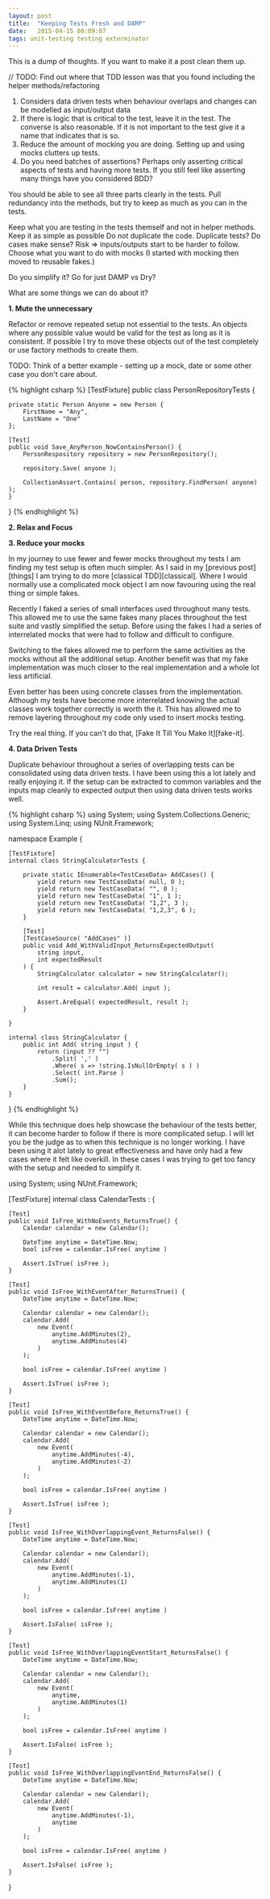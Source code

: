 ```yaml
---
layout: post
title:  "Keeping Tests Fresh and DAMP"
date:   2015-04-15 00:09:07
tags: unit-testing testing exterminator
---
```


This is a dump of thoughts. If you want to make it a post clean them up.


// TODO: Find out where that TDD lesson was that you found including the helper methods/refactoring

1. Considers data driven tests when behaviour overlaps and changes can be modelled as input/output data
2. If there is logic that is critical to the test, leave it in the test. The converse is also reasonable. If it is not important to the test give it a name that indicates that is so.
3. Reduce the amount of mocking you are doing. Setting up and using mocks clutters up tests.
4. Do you need batches of assertions? Perhaps only asserting critical aspects of tests and having more tests. If you still feel like asserting many things have you considered BDD?

You should be able to see all three parts clearly in the tests.
Pull redundancy into the methods, but try to keep as much as you can in the tests.

Keep what you are testing in the tests themself and not in helper methods.
Keep it as simple as possible
Do not duplicate the code.
Duplicate tests? Do cases make sense? Risk => inputs/outputs start to be harder to follow.
Choose what you want to do with mocks (I started with mocking then moved to reusable fakes.)


Do you simplify it? Go for just DAMP vs Dry?

What are some things we can do about it?

**1. Mute the unnecessary**

Refactor or remove repeated setup not essential to the tests. An objects where
any possible value would be valid for the test as long as it is consistent. If
possible I try to move these objects out of the test completely or use factory
methods to create them.

TODO: Think of a better example - setting up a mock, date or some other case
you don't care about.

{% highlight csharp %}
[TestFixture]
public class PersonRepositoryTests {

	private static Person Anyone = new Person {
		FirstName = "Any",
		LastName = "One"
	};

	[Test]
	public void Save_AnyPerson_NowContainsPerson() {
		PersonRespository repository = new PersonRepository();

		repository.Save( anyone );

		CollectionAssert.Contains( person, repository.FindPerson( anyone) );
	}
}
{% endhighlight %}

**2. Relax and Focus**

**3. Reduce your mocks**

In my journey to use fewer and fewer mocks throughout my tests I am finding my
test setup is often much simpler. As I said in my [previous post][things] I am trying to
do more [classical TDD][classical]. Where I would normally use a complicated mock
object I am now favouring using the real thing or simple fakes.

Recently I faked a series of small interfaces used throughout many tests. This
allowed me to use the same fakes many places throughout the test suite and
vastly simplified the setup. Before using the fakes I had a series of
interrelated mocks that were had to follow and difficult to configure.

Switching to the fakes allowed me to perform the same activities as the mocks
without all the additional setup. Another benefit was that my fake
implementation was much closer to the real implementation and a whole lot less
artificial.

Even better has been using concrete classes from the implementation. Although
my tests have become more interrelated knowing the actual classes work together
correctly is worth the it. This has allowed me to remove layering throughout
my code only used to insert mocks testing.

Try the real thing. If you can't do that, [Fake It Till You Make It][fake-it].

**4. Data Driven Tests**

Duplicate behaviour throughout a series of overlapping tests can be
consolidated using data driven tests. I have been using this a lot lately and
really enjoying it. If the setup can be extracted to common variables and the
inputs map cleanly to expected output then using data driven tests works well.

{% highlight csharp %}
using System;
using System.Collections.Generic;
using System.Linq;
using NUnit.Framework;

namespace Example {

	[TestFixture]
	internal class StringCalculatorTests {

		private static IEnumerable<TestCaseData> AddCases() {
			yield return new TestCaseData( null, 0 );
			yield return new TestCaseData( "", 0 );
			yield return new TestCaseData( "1", 1 );
			yield return new TestCaseData( "1,2", 3 );
			yield return new TestCaseData( "1,2,3", 6 );
		}

		[Test]
		[TestCaseSource( "AddCases" )]
		public void Add_WithValidInput_ReturnsExpectedOutput(
			string input,
			int expectedResult
		) {
			StringCalculator calculator = new StringCalculator();

			int result = calculator.Add( input );

			Assert.AreEqual( expectedResult, result );
		}

	}

	internal class StringCalculator {
		public int Add( string input ) {
			return (input ?? "")
				.Split( ',' )
				.Where( s => !string.IsNullOrEmpty( s ) )
				.Select( int.Parse )
				.Sum();
		}
	}
}
{% endhighlight %}

While this technique does help showcase the behaviour of the tests better, it
can become harder to follow if there is more complicated setup. I will let you
be the judge as to when this technique is no longer working. I have been using
it alot lately to great effectiveness and have only had a few cases where it
felt like overkill. In these cases I was trying to get too fancy with the setup
and needed to simplify it.

using System;
using NUnit.Framework;

[TestFixture]
internal class CalendarTests : {

	[Test]
	public void IsFree_WithNoEvents_ReturnsTrue() {
		Calendar calendar = new Calendar();

		DateTime anytime = DateTime.Now;
		bool isFree = calendar.IsFree( anytime )

		Assert.IsTrue( isFree );
	}

	[Test]
	public void IsFree_WithEventAfter_ReturnsTrue() {
		DateTime anytime = DateTime.Now;

		Calendar calendar = new Calendar();
		calendar.Add(
			new Event(
				anytime.AddMinutes(2),
				anytime.AddMinutes(4)
			)
		);

		bool isFree = calendar.IsFree( anytime )

		Assert.IsTrue( isFree );
	}

	[Test]
	public void IsFree_WithEventBefore_ReturnsTrue() {
		DateTime anytime = DateTime.Now;

		Calendar calendar = new Calendar();
		calendar.Add(
			new Event(
				anytime.AddMinutes(-4),
				anytime.AddMinutes(-2)
			)
		);

		bool isFree = calendar.IsFree( anytime )

		Assert.IsTrue( isFree );
	}

	[Test]
	public void IsFree_WithOverlappingEvent_ReturnsFalse() {
		DateTime anytime = DateTime.Now;

		Calendar calendar = new Calendar();
		calendar.Add(
			new Event(
				anytime.AddMinutes(-1),
				anytime.AddMinutes(1)
			)
		);

		bool isFree = calendar.IsFree( anytime )

		Assert.IsFalse( isFree );
	}

	[Test]
	public void IsFree_WithOverlappingEventStart_ReturnsFalse() {
		DateTime anytime = DateTime.Now;

		Calendar calendar = new Calendar();
		calendar.Add(
			new Event(
				anytime,
				anytime.AddMinutes(1)
			)
		);

		bool isFree = calendar.IsFree( anytime )

		Assert.IsFalse( isFree );
	}

	[Test]
	public void IsFree_WithOverlappingEventEnd_ReturnsFalse() {
		DateTime anytime = DateTime.Now;

		Calendar calendar = new Calendar();
		calendar.Add(
			new Event(
				anytime.AddMinutes(-1),
				anytime
			)
		);

		bool isFree = calendar.IsFree( anytime )

		Assert.IsFalse( isFree );
	}

}
